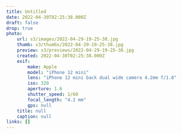 ```yaml
---
title: Untitled
date: 2022-04-30T02:25:38.000Z
draft: false
drop: true
photo:
    url: s3/images/2022-04-29-19-25-38.jpg
    thumb: s3/thumbs/2022-04-29-19-25-38.jpg
    preview: s3/previews/2022-04-29-19-25-38.jpg
    created: 2022-04-30T02:25:38.000Z
    exif:
        make: Apple
        model: "iPhone 12 mini"
        lens: "iPhone 12 mini back dual wide camera 4.2mm f/1.6"
        iso: 320
        aperture: 1.6
        shutter_speed: 1/60
        focal_length: "4.2 mm"
        gps: null
    title: null
    caption: null
links: []
---
```

